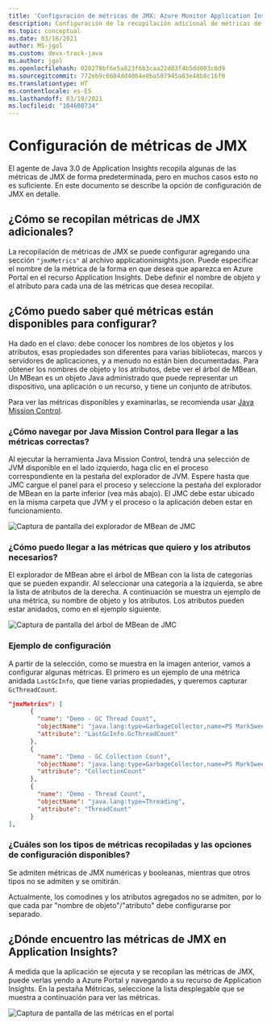 ```yaml
---
title: 'Configuración de métricas de JMX: Azure Monitor Application Insights para Java'
description: Configuración de la recopilación adicional de métricas de JMX para el agente de Java de Azure Monitor Application Insights
ms.topic: conceptual
ms.date: 03/16/2021
author: MS-jgol
ms.custom: devx-track-java
ms.author: jgol
ms.openlocfilehash: 020278bf6e5a823f6b3caa22d03f4b5dd003c0d9
ms.sourcegitcommit: 772eb9c6684dd4864e0ba507945a83e48b8c16f0
ms.translationtype: HT
ms.contentlocale: es-ES
ms.lasthandoff: 03/19/2021
ms.locfileid: "104608734"
---
```

# <a name="configuring-jmx-metrics"></a>Configuración de métricas de JMX

El agente de Java 3.0 de Application Insights recopila algunas de las métricas de JMX de forma predeterminada, pero en muchos casos esto no es suficiente. En este documento se describe la opción de configuración de JMX en detalle.

## <a name="how-do-i-collect-additional-jmx-metrics"></a>¿Cómo se recopilan métricas de JMX adicionales?

La recopilación de métricas de JMX se puede configurar agregando una sección ```"jmxMetrics"``` al archivo applicationinsights.json. Puede especificar el nombre de la métrica de la forma en que desea que aparezca en Azure Portal en el recurso Application Insights. Debe definir el nombre de objeto y el atributo para cada una de las métricas que desea recopilar.

## <a name="how-do-i-know-what-metrics-are-available-to-configure"></a>¿Cómo puedo saber qué métricas están disponibles para configurar?

Ha dado en el clavo: debe conocer los nombres de los objetos y los atributos, esas propiedades son diferentes para varias bibliotecas, marcos y servidores de aplicaciones, y a menudo no están bien documentadas. Para obtener los nombres de objeto y los atributos, debe ver el árbol de MBean. Un MBean es un objeto Java administrado que puede representar un dispositivo, una aplicación o un recurso, y tiene un conjunto de atributos. 

Para ver las métricas disponibles y examinarlas, se recomienda usar [Java Mission Control](https://www.oracle.com/java/technologies/jdk-mission-control.html).

### <a name="how-to-navigate-the-java-mission-control-to-get-to-the-right-metrics"></a>¿Cómo navegar por Java Mission Control para llegar a las métricas correctas?

Al ejecutar la herramienta Java Mission Control, tendrá una selección de JVM disponible en el lado izquierdo, haga clic en el proceso correspondiente en la pestaña del explorador de JVM. Espere hasta que JMC cargue el panel para el proceso y seleccione la pestaña del explorador de MBean en la parte inferior (vea más abajo). El JMC debe estar ubicado en la misma carpeta que JVM y el proceso o la aplicación deben estar en funcionamiento.

![Captura de pantalla del explorador de MBean de JMC](media/java-ipa/jmx/jmc-mbean-browser.png)

### <a name="how-to-get-to-the-metrics-i-want-and-the-necessary-attributes"></a>¿Cómo puedo llegar a las métricas que quiero y los atributos necesarios?

El explorador de MBean abre el árbol de MBean con la lista de categorías que se pueden expandir. Al seleccionar una categoría a la izquierda, se abre la lista de atributos de la derecha. A continuación se muestra un ejemplo de una métrica, su nombre de objeto y los atributos. Los atributos pueden estar anidados, como en el ejemplo siguiente.

![Captura de pantalla del árbol de MBean de JMC](media/java-ipa/jmx/jmc-metric-sample.png)

### <a name="configuration-example"></a>Ejemplo de configuración

A partir de la selección, como se muestra en la imagen anterior, vamos a configurar algunas métricas. El primero es un ejemplo de una métrica anidada `LastGcInfo`, que tiene varias propiedades, y queremos capturar `GcThreadCount`.

```json
"jmxMetrics": [
      {
        "name": "Demo - GC Thread Count",
        "objectName": "java.lang:type=GarbageCollector,name=PS MarkSweep",
        "attribute": "LastGcInfo.GcThreadCount"
      },
      {
        "name": "Demo - GC Collection Count",
        "objectName": "java.lang:type=GarbageCollector,name=PS MarkSweep",
        "attribute": "CollectionCount"
      },
      {
        "name": "Demo - Thread Count",
        "objectName": "java.lang:type=Threading",
        "attribute": "ThreadCount"
      }
],
```

### <a name="types-of-collected-metrics-and-available-configuration-options"></a>¿Cuáles son los tipos de métricas recopiladas y las opciones de configuración disponibles?

Se admiten métricas de JMX numéricas y booleanas, mientras que otros tipos no se admiten y se omitirán. 

Actualmente, los comodines y los atributos agregados no se admiten, por lo que cada par "nombre de objeto"/"atributo" debe configurarse por separado. 


## <a name="where-do-i-find-the-jmx-metrics-in-application-insights"></a>¿Dónde encuentro las métricas de JMX en Application Insights?

A medida que la aplicación se ejecuta y se recopilan las métricas de JMX, puede verlas yendo a Azure Portal y navegando a su recurso de Application Insights. En la pestaña Métricas, seleccione la lista desplegable que se muestra a continuación para ver las métricas.

![Captura de pantalla de las métricas en el portal](media/java-ipa/jmx/jmx-portal.png)
